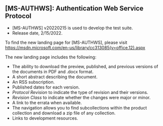 ## [MS-AUTHWS]: Authentication Web Service Protocol
- [MS-AUTHWS] v20220215 is used to develop the test suite.
- Release date, 2/15/2022.

To find the new landing page for [MS-AUTHWS], please visit https://msdn.microsoft.com/en-us/library/cc313085(v=office.12).aspx

The new landing page includes the following:
- The ability to download the preview, published, and previous versions of the documents in PDF and .docx format.
- A short abstract describing the document.
- An RSS subscription.
- Published dates for each version.
- *Protocol Revision* to indicate the type of revision and their versions.
- *Revision Class* to indicate whether the changes were major or minor.
- A link to the errata when available.
- The navigation allows you to find subcollections within the product collection and download a zip file of any collection.
- Links to development resources.